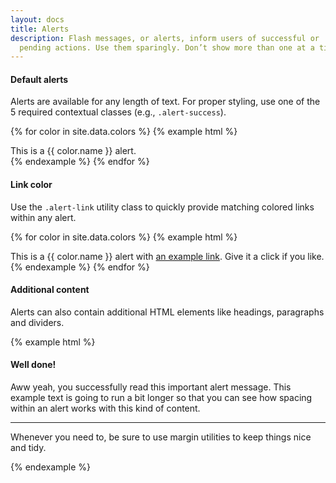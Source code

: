 ```yaml
---
layout: docs
title: Alerts
description: Flash messages, or alerts, inform users of successful or
  pending actions. Use them sparingly. Don’t show more than one at a time.
---
```


#### Default alerts

Alerts are available for any length of text. For proper styling, use one of
the 5 required contextual classes (e.g., `.alert-success`).

{% for color in site.data.colors %}
  {% example html %}
  <div class="alert alert-{{ color.name }}" role="alert">
  This is a {{ color.name }} alert.
</div>
  {% endexample %}
{% endfor %}

#### Link color

Use the `.alert-link` utility class to quickly provide matching colored
links within any alert.

{% for color in site.data.colors %}
  {% example html %}
  <div class="alert alert-{{ color.name }}" role="alert">
  This is a {{ color.name }} alert with <a href="#" class="alert-link">an example link</a>. Give it a click if you like.
</div>
  {% endexample %}
{% endfor %}

#### Additional content

Alerts can also contain additional HTML elements like headings, paragraphs and
dividers.

{% example html %}
<div class="alert alert-primary" role="alert">
  <h4 class="alert-heading">Well done!</h4>
  <p>Aww yeah, you successfully read this important alert message. This example text is going to run a bit longer so that you can see how spacing within an alert works with this kind of content.</p>
  <hr>
  <p class="mb-0">Whenever you need to, be sure to use margin utilities to keep things nice and tidy.</p>
</div>
{% endexample %}
